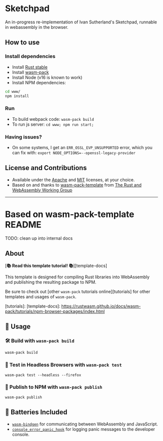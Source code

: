 # Sketchpad

An in-progress re-implementation of Ivan Sutherland's Sketchpad,
runnable in webassembly in the browser.

## How to use

### Install dependencies

- Install [Rust stable](https://rustup.rs/)
- Install [wasm-pack](https://rustwasm.github.io/wasm-pack/installer/)
- Install Node (v16 is known to work)
- Install NPM dependencies:

```sh
cd www/
npm install
```

### Run

- To build webpack code: `wasm-pack build`
- To run js server: `cd www; npm run start;`

### Having issues?

- On some systems, I get an `ERR_OSSL_EVP_UNSUPPORTED` error, which you can fix with:
  `export NODE_OPTIONS=--openssl-legacy-provider`

## License and Contributions

- Available under the [Apache](LICENSE_APACHE) and [MIT](LICENSE_MIT) licenses, at your choice.
- Based on and thanks to [wasm-pack-template](https://rustwasm.github.io/docs/wasm-pack/tutorials/index.html) from <a href="https://rustwasm.github.io/">The Rust and WebAssembly Working Group</a>

---

# Based on wasm-pack-template README

TODO: clean up into internal docs

## About

[**📚 Read this template tutorial! 📚**][template-docs]

This template is designed for compiling Rust libraries into WebAssembly and
publishing the resulting package to NPM.

Be sure to check out [other `wasm-pack` tutorials online][tutorials] for other
templates and usages of `wasm-pack`.

[tutorials]:
[template-docs]: https://rustwasm.github.io/docs/wasm-pack/tutorials/npm-browser-packages/index.html

## 🚴 Usage

### 🛠️ Build with `wasm-pack build`

```
wasm-pack build
```

### 🔬 Test in Headless Browsers with `wasm-pack test`

```
wasm-pack test --headless --firefox
```

### 🎁 Publish to NPM with `wasm-pack publish`

```
wasm-pack publish
```

## 🔋 Batteries Included

- [`wasm-bindgen`](https://github.com/rustwasm/wasm-bindgen) for communicating
  between WebAssembly and JavaScript.
- [`console_error_panic_hook`](https://github.com/rustwasm/console_error_panic_hook)
  for logging panic messages to the developer console.
